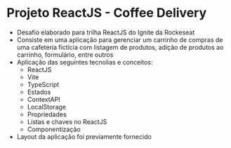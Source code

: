 # Projeto ReactJS - Coffee Delivery
- Desafio elaborado para trilha ReactJS do Ignite da Rockeseat
- Consiste em uma aplicação para gerenciar um carrinho de compras de uma cafeteria fictícia com listagem de produtos, adição de produtos ao carrinho, formulário, entre outros
- Aplicação das seguintes tecnolias e conceitos:
    - ReactJS
    - Vite
    - TypeScript
    - Estados
    - ContextAPI
    - LocalStorage
    - Propriedades
    - Listas e chaves no ReactJS
    - Componentização
- Layout da aplicação foi previamente fornecido